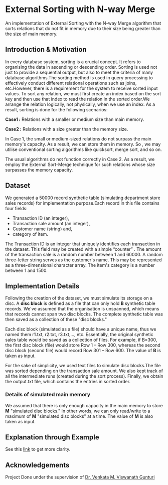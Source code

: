 
# External Sorting with N-way Merge
An implementation of External Sorting with the N-way Merge algorithm that sorts relations that do not fit in memory due to their size being greater than the size of main memory.


## Introduction & Motivation
In every database system, sorting is a crucial concept. It refers to organising the data in ascending or descending order. Sorting is used not just to provide a sequential output, but also to meet the criteria of many database algorithms.The sorting method is used in query processing to effectively conduct different relational operations such as joins, etc.However, there is a requirement for the system to receive sorted input values. To sort any relation, we must first create an index based on the sort key and then use that index to read the relation in the sorted order.We arrange the relation logically, not physically, when we use an index. As a result, sorting is done for the following scenarios:

**Case1 :** Relations with a smaller or medium size than main memory.
 
**Case2 :** Relations with a size greater than the memory size.

In Case 1, the small or medium-sized relations do not surpass the main memory's capacity. As a result, we can store them in memory. So , we may utilise conventional sorting algorithms like quicksort, merge sort, and so on.

The usual algorithms do not function correctly in Case 2. As a result, we employ the External Sort-Merge technique for such relations whose size surpasses the memory capacity.
  
## Dataset
We generated a 50000 record synthetic table (simulating department store sales records) for implementation purpose.Each record in this file contains four fields: 
- Transaction ID (an integer),
- Transaction sale amount (an integer), 
- Customer name (string) and,
- category of item.

The Transaction ID is an integer that uniquely identifies each transaction in the dataset. This field may be created with a simple “counter” . The amount of the transaction sale is a random number between 1 and 60000. A random three-letter string serves as the customer's name. This may be represented as a three-dimensional character array. The item's category is a number between 1 and 1500.

  
## Implementation Details
Following the creation of the dataset, we must simulate its storage on a disc. A **disc block** is defined as a file that can only hold **B** synthetic table records. We've assumed that the organisation is unspanned, which means that records cannot span two disc blocks. The complete synthetic table was then saved as a collection of these "disc blocks."

Each disc block (simulated as a file) should have a unique name, thus we named them r1.txt, r2.txt, r3.txt,..., etc. Essentially, the original synthetic sales table would be saved as a collection of files. For example, if B=300, the first disc block (file) would store Row 1 – Row 300, whereas the second disc block (second file) would record Row 301 – Row 600. The value of **B** is taken as input.

For the sake of simplicity, we used text files to simulate disc blocks.The file was sorted depending on the transaction sale amount. We also kept track of all the intermediate runs (created during the sort process). Finally, we obtain the output.txt file, which contains the entries in sorted order.

### Details of simulated main memory
We assumed that there is only enough capacity in the main memory to store **M** "simulated disc blocks." In other words, we can only read/write to a maximum of **M** "simulated disc blocks" at a time. The value of **M** is also taken as input.

## Explanation through Example
See this [link](external_sorting_N-way_merging.pdf) to get more clarity.
  
## Acknowledgements

Project Done under the supervision of [Dr. Venkata M. Viswanath Gunturi](https://cse.iitrpr.ac.in/~gunturi/)

